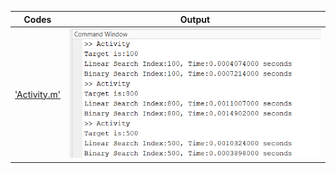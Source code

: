 
| Codes | Output |
  |-------|--------|
  |['Activity.m'](./Codes/Activity.m)|![Activity.png](./Outputs/Activity.png)|
